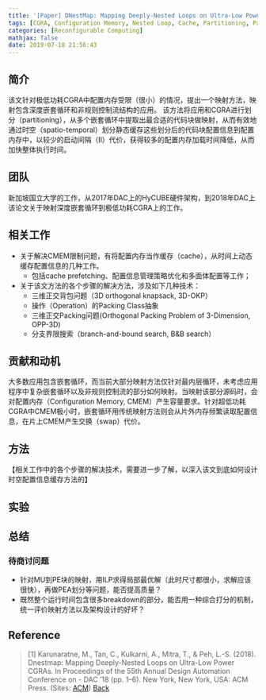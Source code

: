 ```yaml
---
title: '[Paper] DNestMap: Mapping Deeply-Nested Loops on Ultra-Low Power CGRAs'
tags: [CGRA, Configuration Memory, Nested Loop, Cache, Partitioning, Packing, HyCUBE]
categories: [Reconfigurable Computing]
mathjax: false
date: 2019-07-18 21:56:43
---
```


## 简介

该文针对极低功耗CGRA中配置内存受限（很小）的情况，提出一个映射方法，映射包含深度嵌套循环和非规则控制流结构的应用。
该方法将应用和CGRA进行划分（partitioning），从多个嵌套循环中提取出最合适的代码块做映射，从而有效地通过时空（spatio-temporal）划分静态缓存这些划分后的代码块配置信息到配置内存中，以较少的启动间隔（II）代价，获得较多的配置内存加载时间降低，从而加快整体执行时间。

<!-- more -->

## 团队

新加坡国立大学的工作，从2017年DAC上的HyCUBE硬件架构，到2018年DAC上该论文关于映射深度嵌套循环到极低功耗CGRA上的工作。

## 相关工作

- 关于解决CMEM限制问题，有将配置内存当作缓存（cache），从时间上动态缓存配置信息的几种工作。
  - 包括cache prefetching、配置信息管理策略优化和多面体配置等工作；
- 关于该文方法的各个步骤的解决方法，涉及如下几种技术：
  - 三维正交背包问题（3D orthogonal knapsack, 3D-OKP）
  - 操作（Operation）的Packing Class抽象
  - 三维正交Packing问题(Orthogonal Packing Problem of 3-Dimension, OPP-3D)
  - 分支界限搜索（branch-and-bound search, B&B search）

## 贡献和动机

大多数应用包含嵌套循环，而当前大部分映射方法仅针对最内层循环，未考虑应用程序中复杂嵌套循环以及非规则控制流的部分如何映射。当映射该部分源码时，会对配置内存（Configuration Memory, CMEM）产生容量要求。针对超低功耗CGRA中CMEM极小时，嵌套循环用传统映射方法则会从片外内存频繁读取配置信息，在片上CMEM产生交换（swap）代价。

## 方法

【相关工作中的各个步骤的解决技术，需要进一步了解，以深入该文到底如何设计时空配置信息缓存方法的】
<!-- writing here -->

<!-- ![Alt_text](site "Title") -->
<!-- {% img site 500 Title %} -->

## 实验

## 总结

### 待商讨问题

- 针对MU到PE块的映射，用ILP求得局部最优解（此时尺寸都很小，求解应该很快），再做PEA划分等问题，能否提高质量？
- 既然整个运行时间包含很多breakdown的部分，能否用一种综合打分的机制，统一评价映射方法以及架构设计的好坏？

## Reference

> [1] Karunaratne, M., Tan, C., Kulkarni, A., Mitra, T., & Peh, L.-S. (2018). Dnestmap: Mapping Deeply-Nested Loops on Ultra-Low Power CGRAs. In Proceedings of the 55th Annual Design Automation Conference on - DAC ’18 (pp. 1–6). New York, New York, USA: ACM Press.  (Sites: [ACM][self]) [Back](#简介)

[self]: https://doi.org/10.1145/3195970.3196027 "[1] ${{ title }}"
